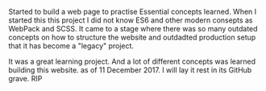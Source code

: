 Started to build a web page to practise Essential concepts learned. When I started this this project I did not know ES6 and other modern consepts as WebPack and SCSS. It came to a stage where there was so many outdated concepts on how to structure the website  and outdadted production setup that it has become a "legacy" project.

It was a great learning project. And a lot of different concepts was learned building this website. as of 11 December 2017. I will lay it rest in its GitHub grave. RIP
